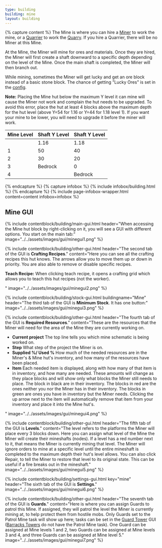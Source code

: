 ```yaml
---
type: building
building: mine
layout: building
---
```

{% capture content %}
The Mine is where you can hire a [Miner](../../source/workers/miner) to work the mine, or a [Quarrier](../../source/workers/quarrier) to work the [Quarry](../../source/buildings/quarry). If you hire a Quarrier, there will be no Miner at this Mine. 

At the Mine, the Miner will mine for ores and materials. Once they are hired, the Miner will first create a shaft downward to a specific depth depending on the level of the Mine.  Once the main shaft is completed, the Miner will then branch out.

While mining, sometimes the Miner will get lucky and get an ore block instead of a basic stone block. The chance of getting "Lucky Ores" is set in the [config](../../source/misc/configfile).

**Note:** Placing the Mine hut below the maximum Y level it can mine will cause the Miner not work and complain the hut needs to be upgraded.  To avoid this error, place the hut at least 4 blocks above the maximum depth for the hut level (above Y=54 for 1.16 or Y=44 for 1.18 level 1).  If you want your mine to be lower, you will need to upgrade it before the miner will work.

| Mine Level | Shaft Y Level | Shaft Y Level |
| ---------- | ------------- | ------------- |
|            | 1.16          | 1.18          |
| 1          | 50            | 40            |
| 2          | 30            | 20            |
| 3          | Bedrock       | 0             |
| 4          |               | Bedrock       |
{% endcapture %}
{% capture infobox %}
{% include infobox/building.html %}
{% endcapture %}
{% include page-infobox-wrapper.html content=content infobox=infobox %}

## Mine GUI

{% include contentblock/building/main-gui.html header="When accessing the Mine hut block by right-clicking on it, you will see a GUI with different options. You start on the main tab:" image="../../assets/images/gui/minegui1.png" %}

{% include contentblock/building/other-gui.html header="The second tab of the GUI is <strong>Crafting Recipes</strong>." content="Here you can see all the crafting recipes this hut knows.  The arrows allow you to move them up or down in priority.  You are also able to remove or disable specific recipes.<p><strong> Teach Recipe:</strong> When clicking teach recipe, it opens a crafting grid which allows you to teach this hut recipes (not the worker).</p>" image="../../assets/images/gui/minegui2.png" %}

{% include contentblock/building/stock-gui.html buildingname="Mine" header="The third tab of the GUI is <strong>Minimum Stock</strong>. It has one button:" image="../../assets/images/gui/minegui3.png" %}

{% include contentblock/building/other-gui.html header="The fourth tab of the GUI is <strong>Required Resources</strong>." content="These are the resources that the Miner will need for the area of the Mine they are currently working on.
<ul>
  <li><strong>Current project</strong> The top line tells you which mine schematic is being worked on.</li>
  <li><strong>Step</strong> What step of the project the Miner is on.</li>
  <li><strong>Supplied %/ Used %</strong> How much of the needed resources are in the Miner's & Mine hut's inventory, and how many of the resources have been placed.</li>
  <li><strong>Item</strong> Each needed item is displayed, along with how many of that item is in inventory, and how many are needed.  These amounts will change as they place blocks and will show only what blocks the Miner still needs to place. The block in black are in their inventory.  The blocks in red are the ones neither you nor the Miner has in their inventory.  The blocks in green are ones you have in inventory but the Miner needs.  Clicking the up arrow next to the item will automatically remove that item from your inventory and place it into the Mine hut's.</li>
</ul>" image="../../assets/images/gui/minegui4.png" %}

{% include contentblock/building/other-gui.html header="The fifth tab of the GUI is <strong>Levels</strong>." content="The level refers to the platforms the Miner will place every 3 blocks down. Here you can assign what level of the Mine the Miner will create their mineshafts (nodes). If a level has a red number next to it, that means the Miner is currently mining that level. The Miner will ignore orders to mine at a specific level until the entire mineshaft is completed to the maximum depth their hut's level allows. You can also click Repair, to tell the Miner to restore that level to its original state. This can be useful if a fire breaks out in the mineshaft." image="../../assets/images/gui/minegui5.png" %}

{% include contentblock/building/settings-gui.html key="mine" header="The sixth tab of the GUI is <strong>Settings</strong>." image="../../assets/images/gui/minegui6.png" %}

{% include contentblock/building/other-gui.html header="The seventh tab of the GUI is <strong>Guards</strong>." content="Here is where you can assign Guards to patrol this Mine. If assigned, they will patrol the level the Miner is currently mining at, to help protect them from hostile mobs. Only Guards set to the Patrol Mine task will show up here; tasks can be set in the [Guard Tower](guardtower) GUI ([Barracks Towers](barrackstower) do not have the Patrol Mine task). One Guard can be assigned at Mine levels 1 and 2, two Guards can be assigned at Mine levels 3 and 4, and three Guards can be assigned at Mine level 5." image="../../assets/images/gui/minegui7.png" %}